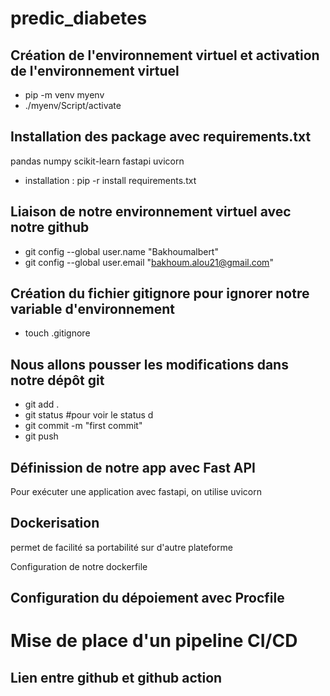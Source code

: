 # predic_diabetes

## Création de l'environnement virtuel et activation de l'environnement virtuel

- pip -m venv myenv
- ./myenv/Script/activate

## Installation des package avec requirements.txt

pandas
numpy
scikit-learn
fastapi
uvicorn

- installation : pip -r install requirements.txt

## Liaison de notre environnement virtuel avec notre github

- git config --global user.name "Bakhoumalbert"
- git config --global user.email "bakhoum.alou21@gmail.com"

## Création du fichier gitignore pour ignorer notre variable d'environnement

- touch .gitignore

## Nous allons pousser les modifications dans notre dépôt git

- git add .
- git status #pour voir le status d
- git commit -m "first commit"
- git push

## Définission de notre app avec Fast API

Pour exécuter une application avec fastapi, on utilise uvicorn

## Dockerisation

permet de facilité sa portabilité sur d'autre plateforme

Configuration de notre dockerfile

## Configuration du dépoiement avec Procfile

# Mise de place d'un pipeline CI/CD

## Lien entre github et github action
